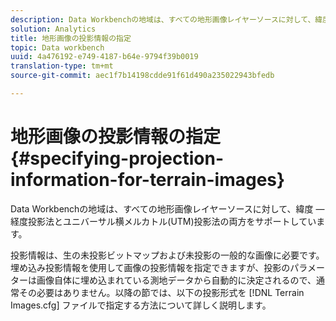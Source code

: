 ```yaml
---
description: Data Workbenchの地域は、すべての地形画像レイヤーソースに対して、緯度 — 経度投影法とユニバーサル横メルカトル(UTM)投影法の両方をサポートしています。
solution: Analytics
title: 地形画像の投影情報の指定
topic: Data workbench
uuid: 4a476192-e749-4187-b64e-9794f39b0019
translation-type: tm+mt
source-git-commit: aec1f7b14198cdde91f61d490a235022943bfedb

---
```



# 地形画像の投影情報の指定{#specifying-projection-information-for-terrain-images}

Data Workbenchの地域は、すべての地形画像レイヤーソースに対して、緯度 — 経度投影法とユニバーサル横メルカトル(UTM)投影法の両方をサポートしています。

投影情報は、生の未投影ビットマップおよび未投影の一般的な画像に必要です。埋め込み投影情報を使用して画像の投影情報を指定できますが、投影のパラメーターは画像自体に埋め込まれている測地データから自動的に決定されるので、通常その必要はありません。以降の節では、以下の投影形式を [!DNL Terrain Images.cfg] ファイルで指定する方法について詳しく説明します。
